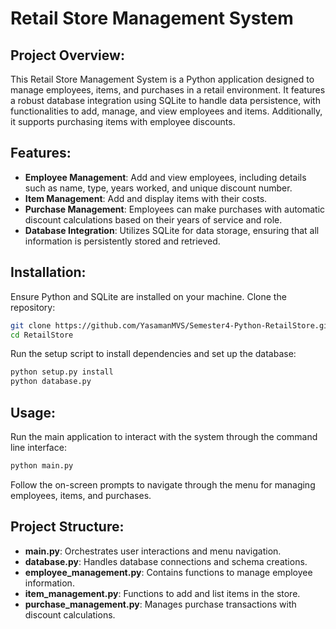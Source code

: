# Retail Store Management System

## Project Overview:
This Retail Store Management System is a Python application designed to manage employees, items, and purchases in a retail environment. It features a robust database integration using SQLite to handle data persistence, with functionalities to add, manage, and view employees and items. Additionally, it supports purchasing items with employee discounts.

## Features:
- **Employee Management**: Add and view employees, including details such as name, type, years worked, and unique discount number.
- **Item Management**: Add and display items with their costs.
- **Purchase Management**: Employees can make purchases with automatic discount calculations based on their years of service and role.
- **Database Integration**: Utilizes SQLite for data storage, ensuring that all information is persistently stored and retrieved.

## Installation:
Ensure Python and SQLite are installed on your machine. Clone the repository:
```bash
git clone https://github.com/YasamanMVS/Semester4-Python-RetailStore.git
cd RetailStore
```
Run the setup script to install dependencies and set up the database:
```bash
python setup.py install
python database.py
```
## Usage:
Run the main application to interact with the system through the command line interface:
```bash
python main.py
```
Follow the on-screen prompts to navigate through the menu for managing employees, items, and purchases.

## Project Structure:
- **main.py**: Orchestrates user interactions and menu navigation.
- **database.py**: Handles database connections and schema creations.
- **employee_management.py**: Contains functions to manage employee information.
- **item_management.py**: Functions to add and list items in the store.
- **purchase_management.py**: Manages purchase transactions with discount calculations.
